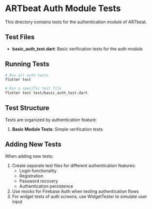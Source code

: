 # ARTbeat Auth Module Tests

This directory contains tests for the authentication module of ARTbeat.

## Test Files

- **basic_auth_test.dart**: Basic verification tests for the auth module

## Running Tests

```bash
# Run all auth tests
flutter test

# Run a specific test file
flutter test test/basic_auth_test.dart
```

## Test Structure

Tests are organized by authentication feature:

1. **Basic Module Tests**: Simple verification tests

## Adding New Tests

When adding new tests:

1. Create separate test files for different authentication features:
   - Login functionality
   - Registration
   - Password recovery
   - Authentication persistence
2. Use mocks for Firebase Auth when testing authentication flows
3. For widget tests of auth screens, use WidgetTester to simulate user input

